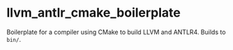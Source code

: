 # llvm_antlr_cmake_boilerplate
Boilerplate for a compiler using CMake to build LLVM and ANTLR4.
Builds to `bin/`.